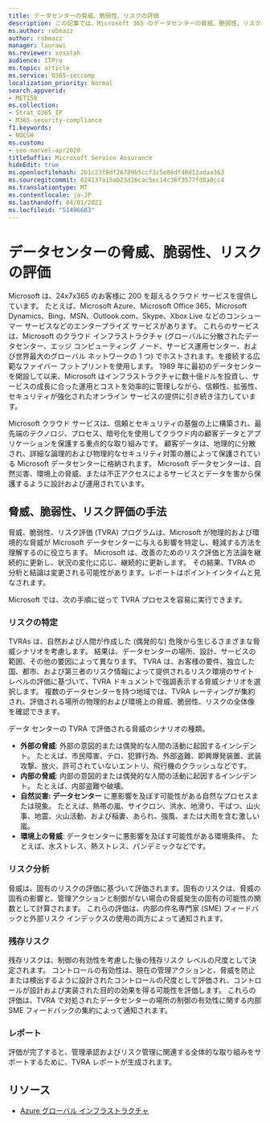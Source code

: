 ```yaml
---
title: データセンターの脅威、脆弱性、リスクの評価
description: この記事では、Microsoft 365 のデータセンターの脅威、脆弱性、リスク評価の概要について説明します。
ms.author: robmazz
author: robmazz
manager: laurawi
ms.reviewer: sosstah
audience: ITPro
ms.topic: article
ms.service: O365-seccomp
localization_priority: Normal
search.appverid:
- MET150
ms.collection:
- Strat_O365_IP
- M365-security-compliance
f1.keywords:
- NOCSH
ms.custom:
- seo-marvel-apr2020
titleSuffix: Microsoft Service Assurance
hideEdit: true
ms.openlocfilehash: 2b1c23f8df26789b5ccf3c5e86df40d12adaa363
ms.sourcegitcommit: 024137a15ab23d26cac5ec14c36f3577fd8a0cc4
ms.translationtype: MT
ms.contentlocale: ja-JP
ms.lasthandoff: 04/01/2021
ms.locfileid: "51496683"
---
```

# <a name="datacenter-threat-vulnerability-and-risk-assessment"></a>データセンターの脅威、脆弱性、リスクの評価

Microsoft は、24x7x365 のお客様に 200 を超えるクラウド サービスを提供しています。 たとえば、Microsoft Azure、Microsoft Office 365、Microsoft Dynamics、Bing、MSN、Outlook.com、Skype、Xbox Live などのコンシューマー サービスなどのエンタープライズ サービスがあります。 これらのサービスは、Microsoft のクラウド インフラストラクチャ (グローバルに分散されたデータセンター、エッジ コンピューティング ノード、サービス運用センター、および世界最大のグローバル ネットワークの 1 つ) でホストされます。を接続する広範なファイバー フットプリントを使用します。 1989 年に最初のデータセンターを開設して以来、Microsoft はインフラストラクチャに数十億ドルを投資し、サービスの成長に合った運用とコストを効率的に管理しながら、信頼性、拡張性、セキュリティが強化されたオンライン サービスの提供に引き続き注力しています。

Microsoft クラウド サービスは、信頼とセキュリティの基盤の上に構築され、最先端のテクノロジ、プロセス、暗号化を使用してクラウド内の顧客データとアプリケーションを保護する重点的な取り組みです。 顧客データは、地理的に分散され、詳細な論理的および物理的なセキュリティ対策の層によって保護されている Microsoft データセンターに格納されます。 Microsoft データセンターは、自然災害、環境上の脅威、または不正アクセスによるサービスとデータを害から保護するように設計および運用されています。

## <a name="threat-vulnerability-and-risk-assessment-methodology"></a>脅威、脆弱性、リスク評価の手法

脅威、脆弱性、リスク評価 (TVRA) プログラムは、Microsoft が物理的および環境的な脅威が Microsoft データセンターに与える影響を特定し、軽減する方法を理解するのに役立ちます。 Microsoft は、改善のためのリスク評価と方法論を継続的に更新し、状況の変化に応じ、継続的に更新します。 その結果、TVRA の分析と結論は変更される可能性があります。レポートはポイントインタイムと見なされます。

Microsoft では、次の手順に従って TVRA プロセスを容易に実行できます。

### <a name="risk-identification"></a>リスクの特定

TVRAs は、自然および人間が作成した (偶発的な) 危険から生じるさまざまな脅威シナリオを考慮します。 結果は、データセンターの場所、設計、サービスの範囲、その他の要因によって異なります。 TVRA は、お客様の要件、独立した国、都市、および第三者のリスク情報によって提供されるリスク環境のサイト レベルの評価に基づいて、TVRA ドキュメントで強調表示する脅威シナリオを選択します。 複数のデータセンターを持つ地域では、TVRA レーティングが集約され、評価される場所の物理的および環境上の脅威、脆弱性、リスクの全体像を確認できます。

データ センターの TVRA で評価される脅威のシナリオの種類。

- **外部の脅威**: 外部の意図的または偶発的な人間の活動に起因するインシデント。 たとえば、市民障害、テロ、犯罪行為、外部盗難、即興爆発装置、武装攻撃、放火、許可されていないエントリ、飛行機のクラッシュなどです。
- **内部の脅威**: 内部の意図的または偶発的な人間の活動に起因するインシデント。 たとえば、内部盗難や破壊。
- **自然災害: データセンター** に悪影響を及ぼす可能性がある自然なプロセスまたは現象。 たとえば、熱帯の嵐、サイクロン、洪水、地滑り、干ばつ、山火事、地震、火山活動、および稲妻、あられ、強風、または大雨を含む激しい嵐。
- **環境上の脅威**: データセンターに悪影響を及ぼす可能性がある環境条件。 たとえば、水ストレス、熱ストレス、パンデミックなどです。

### <a name="risk-analysis"></a>リスク分析

脅威は、固有のリスクの評価に基づいて評価されます。固有のリスクは、脅威の固有の影響と、管理アクションと制御がない場合の脅威発生の固有の可能性の関数として計算されます。 これらの評価は、内部の件名専門家 (SME) フィードバックと外部リスク インデックスの使用の両方によって通知されます。

### <a name="residual-risk"></a>残存リスク

残存リスクは、制御の有効性を考慮した後の残存リスク レベルの尺度として決定されます。 コントロールの有効性は、現在の管理アクションと、脅威を防止または検出するように設計されたコントロールの尺度として評価され、コントロールが設計および実装された目的の効果を得る可能性を評価します。 これらの評価は、TVRA で対処されたデータセンターの場所の制御の有効性に関する内部 SME フィードバックの集約によって通知されます。

### <a name="report"></a>レポート

評価が完了すると、管理承認およびリスク管理に関連する全体的な取り組みをサポートするために、TVRA レポートが生成されます。

## <a name="resources"></a>リソース

- [Azure グローバル インフラストラクチャ](https://www.microsoft.com/datacenters)
